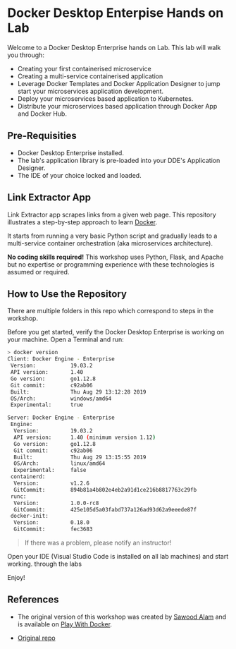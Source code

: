 # Docker Desktop Enterpise Hands on Lab

Welcome to a Docker Desktop Enterprise hands on Lab. This lab will walk you
through:

- Creating your first containerised microservice
- Creating a multi-service containerised application
- Leverage Docker Templates and Docker Application Designer to jump start your
  microservices application development. 
- Deploy your microservices based application to Kubernetes.
- Distribute your microservices based application through Docker App and Docker
  Hub.

## Pre-Requisities

- Docker Desktop Enterprise installed.
- The lab's application library is pre-loaded into your DDE's Application Designer.
- The IDE of your choice locked and loaded.

## Link Extractor App

Link Extractor app scrapes links from a given web page.  This repository
illustrates a step-by-step approach to learn [Docker](https://www.docker.com/).

It starts from running a very basic Python script and gradually leads to a
multi-service container orchestration (aka microservices architecture).

**No coding skills required!**
This workshop uses Python, Flask, and Apache but no expertise or programming experience with these technologies is assumed or required. 

## How to Use the Repository

There are multiple folders in this repo which correspond to steps in the
workshop.

Before you get started, verify the Docker Desktop Enterprise is working on your
machine. Open a Terminal and run:

```bash
> docker version
Client: Docker Engine - Enterprise
 Version:           19.03.2
 API version:       1.40
 Go version:        go1.12.8
 Git commit:        c92ab06
 Built:             Thu Aug 29 13:12:28 2019
 OS/Arch:           windows/amd64
 Experimental:      true

Server: Docker Engine - Enterprise
 Engine:
  Version:          19.03.2
  API version:      1.40 (minimum version 1.12)
  Go version:       go1.12.8
  Git commit:       c92ab06
  Built:            Thu Aug 29 13:15:55 2019
  OS/Arch:          linux/amd64
  Experimental:     false
 containerd:
  Version:          v1.2.6
  GitCommit:        894b81a4b802e4eb2a91d1ce216b8817763c29fb
 runc:
  Version:          1.0.0-rc8
  GitCommit:        425e105d5a03fabd737a126ad93d62a9eeede87f
 docker-init:
  Version:          0.18.0
  GitCommit:        fec3683
```

> If there was a problem, please notify an instructor!

Open your IDE (Visual Studio Code is installed on all lab machines) and start working.
through the labs

Enjoy!

## References

* The original version of this workshop was created by [Sawood
  Alam](https://twitter.com/ibnesayeed) and is available on [Play With
  Docker](https://training.play-with-docker.com/microservice-orchestration/).

* [Original repo](https://github.com/ibnesayeed/linkextractor)
